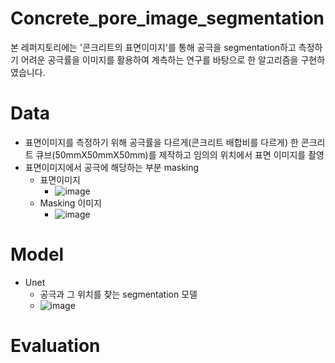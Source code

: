 # Concrete_pore_image_segmentation
본 레퍼지토리에는 '콘크리트의 표면이미지'를 통해 공극을 segmentation하고 측정하기 어려운 공극률을 이미지를 활용하여 계측하는 연구를 바탕으로 한 알고리즘을 구현하였습니다.

# Data
- 표면이미지를 측정하기 위해 공극률을 다르게(콘크리트 배합비를 다르게) 한 콘크리트 큐브(50mmX50mmX50mm)를 제작하고 임의의 위치에서 표면 이미지를 촬영
- 표면이미지에서 공극에 해당하는 부분 masking
  - 표면이미지
    - ![image](https://user-images.githubusercontent.com/69951894/227112155-cc38b1f2-8a20-454c-b9a0-fd86a29fc376.png)
  - Masking 이미지
    - ![image](https://user-images.githubusercontent.com/69951894/227112227-a2071b26-0957-4800-b5f1-033d94a936a6.png)
    
# Model
- Unet
  - 공극과 그 위치를 찾는 segmentation 모델
  - ![image](https://user-images.githubusercontent.com/69951894/227115646-b6879d34-c630-4fd7-a3ea-1d4a5f1a4d0c.png)

# Evaluation

